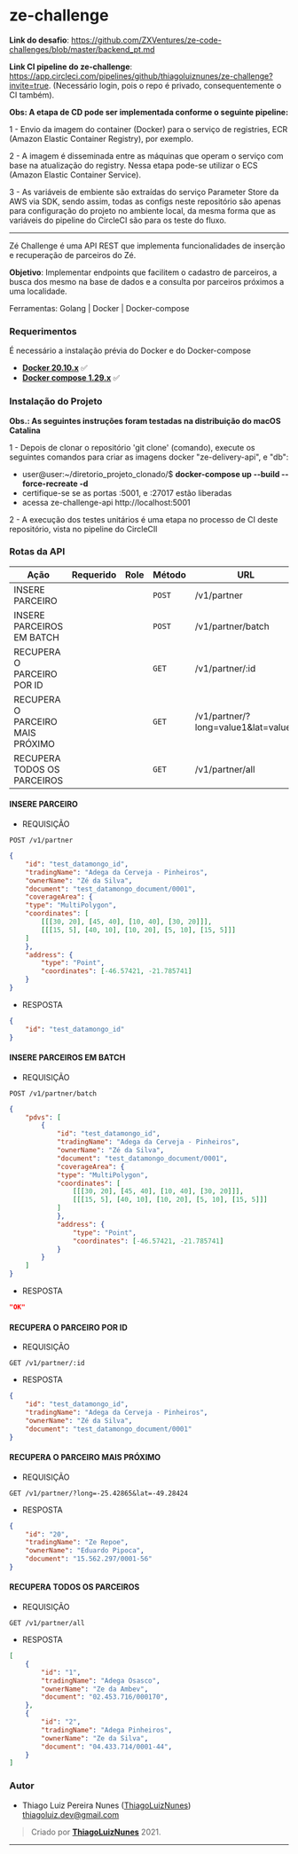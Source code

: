 # ze-challenge

**Link do desafio**: https://github.com/ZXVentures/ze-code-challenges/blob/master/backend_pt.md

**Link CI pipeline do ze-challenge**: https://app.circleci.com/pipelines/github/thiagoluiznunes/ze-challenge?invite=true. (Necessário login, pois o repo é privado, consequentemente o CI também).

**Obs: A etapa de CD pode ser implementada conforme o seguinte pipeline:**

1 - Envio da imagem do container (Docker) para o serviço de registries, ECR (Amazon Elastic Container Registry), por exemplo.

2 - A imagem é disseminada entre as máquinas que operam o serviço com base na atualização do registry. Nessa etapa pode-se utilizar o ECS (Amazon Elastic Container Service).

3 - As variáveis de embiente são extraídas do serviço Parameter Store da AWS via SDK, sendo assim, todas as configs neste repositório são apenas para configuração do projeto no ambiente local, da mesma forma que as variáveis do pipeline do CircleCI são para os teste do fluxo.

---
Zé Challenge é uma API REST que implementa funcionalidades de inserção e recuperação de parceiros do Zé.

**Objetivo**: Implementar endpoints que facilitem o cadastro de parceiros, a busca dos mesmo na base de dados e a consulta por parceiros próximos a uma localidade.

Ferramentas: Golang | Docker | Docker-compose

### Requerimentos ###

É necessário a instalação prévia do Docker e do Docker-compose

* **[Docker 20.10.x](https://docs.docker.com)** :white_check_mark:
* **[Docker compose 1.29.x](https://docs.docker.com/compose/)** :white_check_mark:

### Instalação do Projeto ###

**Obs.: As seguintes instruções foram testadas na distribuição do macOS Catalina**

1 - Depois de clonar o repositório 'git clone' (comando), execute os seguintes comandos para criar as imagens docker "ze-delivery-api", e "db":
  - user@user:~/diretorio_projeto_clonado/$ **docker-compose up --build --force-recreate -d**
  - certifique-se se as portas :5001, e :27017 estão liberadas
  - acessa ze-challenge-api http://localhost:5001

2 - A execução dos testes unitários é uma etapa no processo de CI deste repositório, vista no pipeline do CircleCIl

### Rotas da API ###
|   Ação                             | Requerido  | Role  |  Método  | URL
|   ---------------------------------|------------| ----- |----------|--------------
|   INSERE PARCEIRO                  |            |       | `POST`   | /v1/partner
|   INSERE PARCEIROS EM BATCH        |            |       | `POST`   | /v1/partner/batch
|   RECUPERA O PARCEIRO POR ID       |            |       | `GET`    | /v1/partner/:id
|   RECUPERA O PARCEIRO MAIS PRÓXIMO |            |       | `GET`    | /v1/partner/?long=value1&lat=value2
|   RECUPERA TODOS OS PARCEIROS      |            |       | `GET`    | /v1/partner/all

#### INSERE PARCEIRO ####
* REQUISIÇÃO
```
POST /v1/partner
```
```json
{
    "id": "test_datamongo_id",
    "tradingName": "Adega da Cerveja - Pinheiros",
    "ownerName": "Zé da Silva",
    "document": "test_datamongo_document/0001",
    "coverageArea": {
    "type": "MultiPolygon",
    "coordinates": [
        [[[30, 20], [45, 40], [10, 40], [30, 20]]],
        [[[15, 5], [40, 10], [10, 20], [5, 10], [15, 5]]]
    ]
    },
    "address": {
        "type": "Point",
        "coordinates": [-46.57421, -21.785741]
    }
}
```
* RESPOSTA
```json
{
    "id": "test_datamongo_id"
}
```
#### INSERE PARCEIROS EM BATCH ####
* REQUISIÇÃO
```
POST /v1/partner/batch
```
```json
{
    "pdvs": [
        {
            "id": "test_datamongo_id",
            "tradingName": "Adega da Cerveja - Pinheiros",
            "ownerName": "Zé da Silva",
            "document": "test_datamongo_document/0001",
            "coverageArea": {
            "type": "MultiPolygon",
            "coordinates": [
                [[[30, 20], [45, 40], [10, 40], [30, 20]]],
                [[[15, 5], [40, 10], [10, 20], [5, 10], [15, 5]]]
            ]
            },
            "address": {
                "type": "Point",
                "coordinates": [-46.57421, -21.785741]
            }
        }
    ]
}
```
* RESPOSTA
```json
"OK"
```
#### RECUPERA O PARCEIRO POR ID ####
* REQUISIÇÃO
```
GET /v1/partner/:id
```
* RESPOSTA
```json
{
    "id": "test_datamongo_id",
    "tradingName": "Adega da Cerveja - Pinheiros",
    "ownerName": "Zé da Silva",
    "document": "test_datamongo_document/0001"
}
```
#### RECUPERA O PARCEIRO MAIS PRÓXIMO ####
* REQUISIÇÃO
```
GET /v1/partner/?long=-25.42865&lat=-49.28424
```
* RESPOSTA
```json
{
    "id": "20",
    "tradingName": "Ze Repoe",
    "ownerName": "Eduardo Pipoca",
    "document": "15.562.297/0001-56"
}
```
#### RECUPERA TODOS OS PARCEIROS ####
* REQUISIÇÃO
```
GET /v1/partner/all
```
* RESPOSTA
```json
[
    {
        "id": "1",
        "tradingName": "Adega Osasco",
        "ownerName": "Ze da Ambev",
        "document": "02.453.716/000170",
    },
    {
        "id": "2",
        "tradingName": "Adega Pinheiros",
        "ownerName": "Ze da Silva",
        "document": "04.433.714/0001-44",
    }
]
```


### Autor

* Thiago Luiz Pereira Nunes ([ThiagoLuizNunes](https://github.com/ThiagoLuizNunes)) thiagoluiz.dev@gmail.com

>Criado por **[ThiagoLuizNunes](https://www.linkedin.com/in/thiago-luiz-507483112/)** 2021.

---
